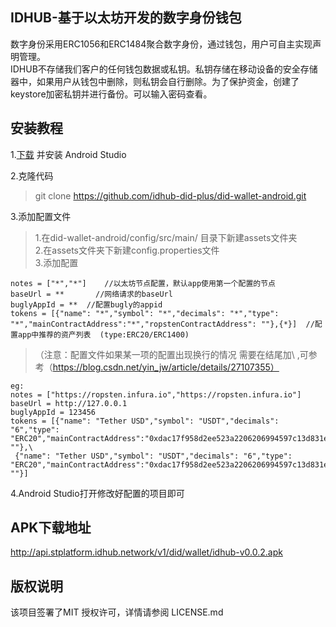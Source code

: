 ## IDHUB-基于以太坊开发的数字身份钱包
数字身份采用ERC1056和ERC1484聚合数字身份，通过钱包，用户可自主实现声明管理。  
IDHUB不存储我们客户的任何钱包数据或私钥。私钥存储在移动设备的安全存储器中，如果用户从钱包中删除，则私钥会自行删除。为了保护资金，创建了keystore加密私钥并进行备份。可以输入密码查看。
## 安装教程
1.[下载](https://developer.android.com/studio/) 并安装 Android Studio 

2.克隆代码  
>git clone https://github.com/idhub-did-plus/did-wallet-android.git  

3.添加配置文件 
>1.在did-wallet-android/config/src/main/ 目录下新建assets文件夹  
>2.在assets文件夹下新建config.properties文件  
>3.添加配置  
```
notes = ["*","*"]    //以太坊节点配置，默认app使用第一个配置的节点  
baseUrl = **       //网络请求的baseUrl  
buglyAppId = **  //配置bugly的appid  
tokens = [{"name": "*","symbol": "*","decimals": "*","type": "*","mainContractAddress":"*","ropstenContractAddress": ""},{*}]  //配置app中推荐的资产列表  (type:ERC20/ERC1400)
```
>（注意：配置文件如果某一项的配置出现换行的情况 需要在结尾加\\ ,可参考（https://blog.csdn.net/yin_jw/article/details/27107355）  
```
eg:  
notes = ["https://ropsten.infura.io","https://ropsten.infura.io"]  
baseUrl = http://127.0.0.1  
buglyAppId = 123456  
tokens = [{"name": "Tether USD","symbol": "USDT","decimals": "6","type": "ERC20","mainContractAddress":"0xdac17f958d2ee523a2206206994597c13d831ec7","ropstenContractAddress": ""},\  
 {"name": "Tether USD","symbol": "USDT","decimals": "6","type": "ERC20","mainContractAddress":"0xdac17f958d2ee523a2206206994597c13d831ec7","ropstenContractAddress": ""}]
```

4.Android Studio打开修改好配置的项目即可
## APK下载地址
http://api.stplatform.idhub.network/v1/did/wallet/idhub-v0.0.2.apk
## 版权说明  
该项目签署了MIT 授权许可，详情请参阅 LICENSE.md


